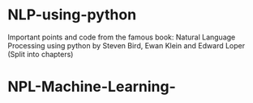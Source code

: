 # NLP-using-python
Important points and code from the famous book: Natural Language Processing using python by Steven Bird, Ewan Klein and Edward Loper
(Split into chapters)
# NPL-Machine-Learning-
